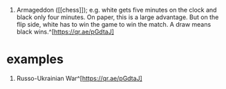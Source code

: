 1. Armageddon ([[chess]]); e.g. white gets five minutes on the clock and black only four minutes. On paper, this is a large advantage. But on the flip side, white has to win the game to win the match. A draw means black wins.^[https://qr.ae/pGdtaJ]

# examples
1. Russo-Ukrainian War^[https://qr.ae/pGdtaJ]